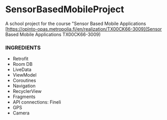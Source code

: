 # SensorBasedMobileProject
A school project for the course "Sensor Based Mobile Applications
[https://opinto-opas.metropolia.fi/en/realization/TX00CK66-3009](Sensor Based Mobile Applications TX00CK66-3009)

### INGREDIENTS

- Retrofit
- Room DB
- LiveData
- ViewModel
- Coroutines
- Navigation
- RecyclerView
- Fragments
- API connections: Fineli
- GPS
- Camera

